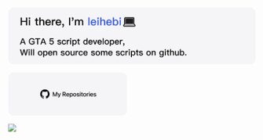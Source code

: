 <p>
  &nbsp;
  <a href="#"><img src="./images/me.png" alt="显示不了图片，开一下VPN吧🛫"></a>
</p>

<a href= "https://github.com/hetuno?tab=repositories" ><img src="./images/my-repos.png" width=48% alt="MyRepos - 我的仓库"></a>

<img align= "centered" src= "https://github-readme-stats.vercel.app/api?username=hetuno&show_icons=true&icon_color=00CED1&text_color=EEE9E9&bg_color=1C1C1C&hide_title=true" >
